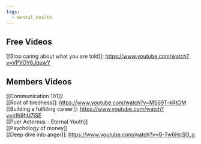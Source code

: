 ```yaml
---
tags:
  - mental_health
---
```

## Free Videos
[[Stop caring about what you are told]]: https://www.youtube.com/watch?v=VPYOY6JquwY  

## Members Videos
[[Communication 101]]:   
[[Root of tiredness]]: https://www.youtube.com/watch?v=MS69T-kRtOM  
[[Building a fulfilling career]]: https://www.youtube.com/watch?v=irIh9hU7lSE  
[[Puer Aeternus - Eternal Youth]]  
[[Psychology of money]]  
[[Deep dive into anger]]: https://www.youtube.com/watch?v=G-Tw6HcSO_g
